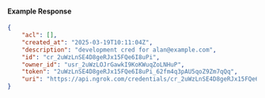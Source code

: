 <!-- Code generated for API Clients. DO NOT EDIT. -->

#### Example Response

```json
{
	"acl": [],
	"created_at": "2025-03-19T10:11:04Z",
	"description": "development cred for alan@example.com",
	"id": "cr_2uWzLnSE4D8geRJx15FQe6I8uPi",
	"owner_id": "usr_2uWzLOJrGawkI9KoKWuqZoLNHuP",
	"token": "2uWzLnSE4D8geRJx15FQe6I8uPi_62fm4q3pAU5qoZ9Zm7qQq",
	"uri": "https://api.ngrok.com/credentials/cr_2uWzLnSE4D8geRJx15FQe6I8uPi"
}
```
